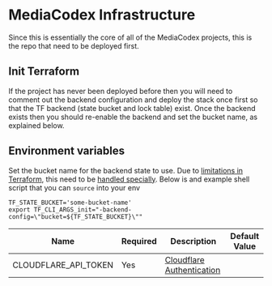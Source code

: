 # MediaCodex Infrastructure

Since this is essentially the core of all of the MediaCodex projects, this is the repo that need to be deployed first.

## Init Terraform

If the project has never been deployed before then you will need to comment out the backend configuration and
deploy the stack once first so that the TF backend (state bucket and lock table) exist. Once the backend exists
then you should re-enable the backend and set the bucket name, as explained below.

## Environment variables

Set the bucket name for the backend state to use. Due to [limitations in Terraform](https://github.com/hashicorp/terraform/issues/13022),
this need to be [handled specially](https://github.com/hashicorp/terraform/pull/20428#issuecomment-470674564). Below is and example shell
script that you can `source` into your env

```shell
TF_STATE_BUCKET='some-bucket-name'
export TF_CLI_ARGS_init="-backend-config=\"bucket=${TF_STATE_BUCKET}\""
```

| Name                 | Required | Description                                                                                | Default Value |
| -------------------- | -------- | ------------------------------------------------------------------------------------------ | ------------- |
| CLOUDFLARE_API_TOKEN | Yes      | [Cloudflare Authentication](https://www.terraform.io/docs/providers/cloudflare/index.html) |               |
